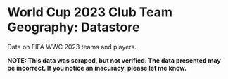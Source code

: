 # World Cup 2023 Club Team Geography: Datastore

Data on FIFA WWC 2023 teams and players.

**NOTE: This data was scraped, but not verified. The data presented may be incorrect. If you notice an inacuracy, please
let me know.**